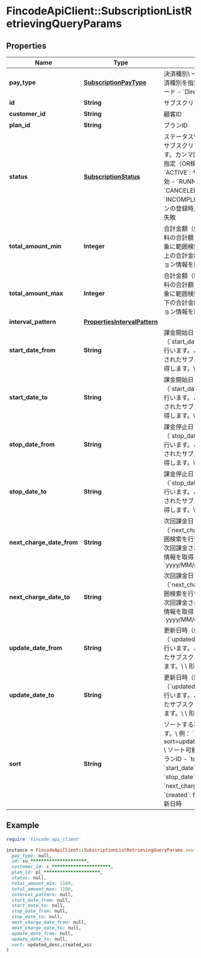 # FincodeApiClient::SubscriptionListRetrievingQueryParams

## Properties

| Name | Type | Description | Notes |
| ---- | ---- | ----------- | ----- |
| **pay_type** | [**SubscriptionPayType**](SubscriptionPayType.md) | 決済種別\\ 一覧で取得する対象の決済種別を指定します。  - &#x60;Card&#x60;: カード - &#x60;Directdebit&#x60;: 口座振替  |  |
| **id** | **String** | サブスクリプションID  | [optional] |
| **customer_id** | **String** | 顧客ID  | [optional] |
| **plan_id** | **String** | プランID  | [optional] |
| **status** | [**SubscriptionStatus**](SubscriptionStatus.md) | ステータス\\ 指定したステータスのサブスクリプション情報を取得します。カンマ区切りにすることで複数指定（OR検索）できます。  - &#x60;ACTIVE&#x60;: サブスクリプションが有効 - &#x60;RUNNING&#x60;: 課金処理中 - &#x60;CANCELED&#x60;: 解約済み - &#x60;INCOMPLETE&#x60;: サブスクリプションの登録時点で何らかの理由により失敗  | [optional] |
| **total_amount_min** | **Integer** | 合計金額（始値）\\ 利用金額と税送料の合計額（&#x60;total_amount&#x60;）を対象に範囲検索を行います。この値以上の合計金額を持つサブスクリプション情報を取得します。  | [optional] |
| **total_amount_max** | **Integer** | 合計金額（終値）\\ 利用金額と税送料の合計額（&#x60;total_amount&#x60;）を対象に範囲検索を行います。この値以下の合計金額を持つサブスクリプション情報を取得します。  | [optional] |
| **interval_pattern** | [**PropertiesIntervalPattern**](PropertiesIntervalPattern.md) |  | [optional] |
| **start_date_from** | **String** | 課金開始日（始値）\\ 課金開始日（&#x60;start_date&#x60;）を対象に範囲検索を行います。この日付以降に課金開始されたサブスクリプション情報を取得します。\\ \\ 形式：&#x60;yyyy/MM/dd&#x60;  | [optional] |
| **start_date_to** | **String** | 課金開始日（終値）\\ 課金開始日（&#x60;start_date&#x60;）を対象に範囲検索を行います。この日付以前に課金開始されたサブスクリプション情報を取得します。\\ \\ 形式：&#x60;yyyy/MM/dd&#x60;  | [optional] |
| **stop_date_from** | **String** | 課金停止日（始値）\\ 課金停止日（&#x60;stop_date&#x60;）を対象に範囲検索を行います。この日付以降に課金停止されたサブスクリプション情報を取得します。\\ \\ 形式：&#x60;yyyy/MM/dd&#x60;  | [optional] |
| **stop_date_to** | **String** | 課金停止日（終値）\\ 課金停止日（&#x60;stop_date&#x60;）を対象に範囲検索を行います。この日付以前に課金停止されたサブスクリプション情報を取得します。\\ \\ 形式：&#x60;yyyy/MM/dd&#x60;  | [optional] |
| **next_charge_date_from** | **String** | 次回課金日（始値）\\ 次回課金日（&#x60;next_charge_date&#x60;）を対象に範囲検索を行います。この日付以降に次回課金されるサブスクリプション情報を取得します。\\ \\ 形式：&#x60;yyyy/MM/dd&#x60;  | [optional] |
| **next_charge_date_to** | **String** | 次回課金日（終値）\\ 次回課金日（&#x60;next_charge_date&#x60;）を対象に範囲検索を行います。この日付以前に次回課金されるサブスクリプション情報を取得します。\\ \\ 形式：&#x60;yyyy/MM/dd&#x60;  | [optional] |
| **update_date_from** | **String** | 更新日時（始値）\\ 更新日時（&#x60;updated&#x60;）を対象に範囲検索を行います。この日付以降に更新されたサブスクリプション情報を取得します。\\ \\ 形式：&#x60;yyyy/MM/dd&#x60;  | [optional] |
| **update_date_to** | **String** | 更新日時（終値）\\ 更新日時（&#x60;updated&#x60;）を対象に範囲検索を行います。この日付以前に更新されたサブスクリプション情報を取得します。\\ \\ 形式：&#x60;yyyy/MM/dd&#x60;  | [optional] |
| **sort** | **String** | ソートする項目と順序を指定します。\\ 例： &#x60;?sort&#x3D;updated␣desc,created␣asc&#x60;\\ \\ ソート可能な項目  - &#x60;plan_id&#x60;: プランID - &#x60;total_amount&#x60;: 合計金額 - &#x60;start_date&#x60;: 課金開始日 - &#x60;stop_date&#x60;: 課金停止日 - &#x60;next_charge_date&#x60;: 次回課金日 - &#x60;created&#x60;: 作成日時 - &#x60;updated&#x60;: 更新日時  | [optional] |

## Example

```ruby
require 'fincode_api_client'

instance = FincodeApiClient::SubscriptionListRetrievingQueryParams.new(
  pay_type: null,
  id: su_*********************,
  customer_id: c_**********************,
  plan_id: pl_*********************,
  status: null,
  total_amount_min: 1100,
  total_amount_max: 1100,
  interval_pattern: null,
  start_date_from: null,
  start_date_to: null,
  stop_date_from: null,
  stop_date_to: null,
  next_charge_date_from: null,
  next_charge_date_to: null,
  update_date_from: null,
  update_date_to: null,
  sort: updated␣desc,created␣asc
)
```

